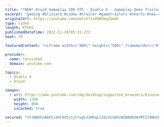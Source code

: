 ```yaml
---
title: "*NEW* Druid Gameplay 100 FPS - Diablo 4 - Gameplay Demo Trailer (2023)"
excerpt: "gaming #blizzard #video #trailer #gametrailers #shorts #new #subscribe #diablo #viral #trending #new #news Please leave a ..."
originalUrl: https://youtube.com/watch?v=OUWVbqZGmd4
type: video
length: PT56S
publishedDateTime: 2022-11-28T05:31:27Z
heat: 76

featuredContent: "<iframe width=\"800\" height=\"500\" frameborder=\"0\" src=\"https://www.youtube.com/embed/OUWVbqZGmd4\" allow=\"accelerometer; autoplay; encrypted-media; gyroscope; picture-in-picture\" allowfullscreen></iframe>"

provider:
  name: Tarnished
  domain: youtube.com

topics:
  - Diablo 4
  - Druid

images:
  - url: https://www.youtube.com/img/desktop/supported_browsers/dinosaur.png
    width: 1200
    height: 800
    isCached: true

secured: "YttBWXFeA6PziahFAX5jSjF/wgLVzWhqLsZdiVvxDhvWZBBdKdAVMT2J9NUvh3/3xYlMBtWG/G0jYr0Kznsx2VuSvu+JkXml/csNXTUXl850n6Sv4B5JqDfarvPCgzV0gI9U9DJRPN5BOtcA3MUz9NfLIGxvISb5TfOm1RL6D1rAGBxyoyCfftGtVC4wqtZ353mcsdVgfxnBLpwsdlNe2UaB73NWN86BP17the5GN3Vd9HUVtLW3XmhczEKbG9l9c2Bd7H3gahbNnqRitz7c78K4HU3yIRhuvrujS0mYS8EiwE595prjQUXqRQZh4UQODU5BSRz7+rebvQGKKXX0r+FzaWeUfgAcE02FrmJCsp9bV97AsrmWpkX2l5S46SN4x8Mc8eCYchPQxy/imsS4lASsR1DbC/peuuUiGc0njEo=;ch6h1bfRuic4IXZkBvuAaQ=="
---
```


